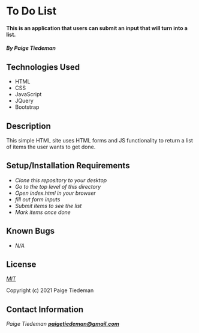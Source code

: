 # To Do List

#### This is an application that users can submit an input that will turn into a list.

#### _By Paige Tiedeman_

## Technologies Used

* HTML
* CSS
* JavaScript
* JQuery
* Bootstrap

## Description

This simple HTML site uses HTML forms and JS functionality to return a list of items the user wants to get done. 

## Setup/Installation Requirements

* _Clone this repository to your desktop_
* _Go to the top level of this directory_
* _Open index.html in your browser_
* _fill out form inputs_
* _Submit items to see the list_
* _Mark items once done_

## Known Bugs

* _N/A_

## License

_[MIT](https://opensource.org/licenses/MIT)_

Copyright (c) 2021 Paige Tiedeman

## Contact Information

_Paige Tiedeman **paigetiedeman@gmail.com**_
